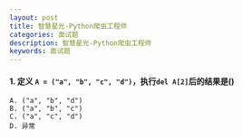 ```yaml
---
layout: post
title: 智慧星光-Python爬虫工程师
categories: 面试题
description: 智慧星光-Python爬虫工程师
keywords: 面试题
---
```


#### 1. 定义 ``A = ("a", "b", "c", "d")``，执行``del A[2]``后的结果是()
```
A. ("a", "b", "d")
B. ("a", "b", "c")
C. ("a", "c", "d")
D. 异常
```
